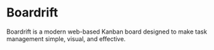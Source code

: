 # Boardrift

Boardrift is a modern web-based Kanban board designed to make task management simple, visual, and effective.
